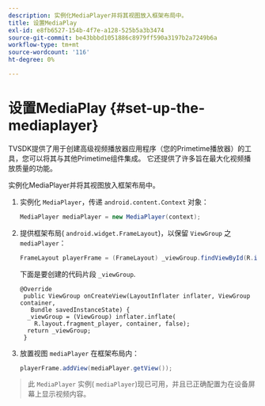 ```yaml
---
description: 实例化MediaPlayer并将其视图放入框架布局中。
title: 设置MediaPlay
exl-id: e8fb6527-154b-4f7e-a128-525b5a3b3474
source-git-commit: be43bbbd1051886c8979ff590a3197b2a7249b6a
workflow-type: tm+mt
source-wordcount: '116'
ht-degree: 0%

---
```


# 设置MediaPlay {#set-up-the-mediaplayer}

TVSDK提供了用于创建高级视频播放器应用程序（您的Primetime播放器）的工具，您可以将其与其他Primetime组件集成。 它还提供了许多旨在最大化视频播放质量的功能。

实例化MediaPlayer并将其视图放入框架布局中。

1. 实例化 `MediaPlayer`，传递 `android.content.Context` 对象：

   ```java
   MediaPlayer mediaPlayer = new MediaPlayer(context);
   ```

1. 提供框架布局( `android.widget.FrameLayout`)，以保留 `ViewGroup` 之 `mediaPlayer`：

   ```java
   FrameLayout playerFrame = (FrameLayout) _viewGroup.findViewById(R.id.playerFrame);
   ```

   下面是要创建的代码片段 `_viewGroup`.

   ```
   @Override 
    public ViewGroup onCreateView(LayoutInflater inflater, ViewGroup container, 
      Bundle savedInstanceState) { 
     _viewGroup = (ViewGroup) inflater.inflate( 
       R.layout.fragment_player, container, false); 
     return _viewGroup; 
    }
   ```

1. 放置视图 `mediaPlayer` 在框架布局内：

   ```java
   playerFrame.addView(mediaPlayer.getView());
   ```

>此 `MediaPlayer` 实例( `mediaPlayer`)现已可用，并且已正确配置为在设备屏幕上显示视频内容。
